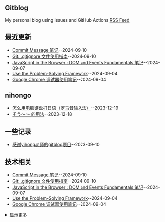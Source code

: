 ## Gitblog
My personal blog using issues and GitHub Actions 
[RSS Feed](https://raw.githubusercontent.com/hadleysu/gitblog/main/feed.xml)

## 最近更新
- [Commit Message 笔记](https://github.com/hadleysu/gitblog/issues/19)--2024-09-10
- [Git: .gitignore 文件使用指南](https://github.com/hadleysu/gitblog/issues/18)--2024-09-10
- [JavaScript in the Browser : DOM and Events Fundamentals 笔记](https://github.com/hadleysu/gitblog/issues/17)--2024-09-07
- [Use the Problem-Solving Framework](https://github.com/hadleysu/gitblog/issues/16)--2024-09-04
- [Google Chrome 调试器使用笔记](https://github.com/hadleysu/gitblog/issues/15)--2024-09-04
## nihongo
- [怎么用电脑键盘打日语（罗马音输入法）](https://github.com/hadleysu/gitblog/issues/7)--2023-12-19
- [そう～～ 的用法](https://github.com/hadleysu/gitblog/issues/6)--2023-12-18
## 一些记录
- [感谢yihong老师的gitblog项目](https://github.com/hadleysu/gitblog/issues/2)--2023-09-10
## 技术相关
- [Commit Message 笔记](https://github.com/hadleysu/gitblog/issues/19)--2024-09-10
- [Git: .gitignore 文件使用指南](https://github.com/hadleysu/gitblog/issues/18)--2024-09-10
- [JavaScript in the Browser : DOM and Events Fundamentals 笔记](https://github.com/hadleysu/gitblog/issues/17)--2024-09-07
- [Use the Problem-Solving Framework](https://github.com/hadleysu/gitblog/issues/16)--2024-09-04
- [Google Chrome 调试器使用笔记](https://github.com/hadleysu/gitblog/issues/15)--2024-09-04
<details><summary>显示更多</summary>

- [npm 安装与使用 live-server](https://github.com/hadleysu/gitblog/issues/14)--2024-09-02
- [在 Windows 安装 Node.js](https://github.com/hadleysu/gitblog/issues/13)--2024-09-02
- [Setting up Prettier and Snippets](https://github.com/hadleysu/gitblog/issues/12)--2024-09-01
- [JavaScript Fundamentals](https://github.com/hadleysu/gitblog/issues/11)--2024-09-01
- [HTML和CSS实现Google Image Search样式](https://github.com/hadleysu/gitblog/issues/10)--2024-05-18
- [CSS 基础笔记](https://github.com/hadleysu/gitblog/issues/9)--2024-01-07
- [HTML 基础笔记](https://github.com/hadleysu/gitblog/issues/8)--2024-01-07
- [设计模式](https://github.com/hadleysu/gitblog/issues/5)--2023-10-16
- [python编程从入门到实践笔记](https://github.com/hadleysu/gitblog/issues/4)--2023-09-14
- [Markdown相关](https://github.com/hadleysu/gitblog/issues/3)--2023-09-12
</details>


